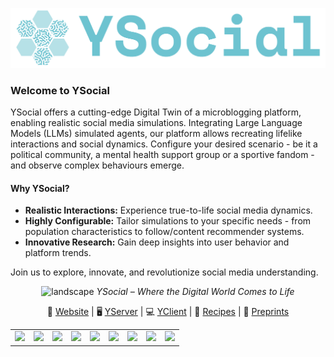 ![img_1.png](Ysocial.png)

### Welcome to YSocial

YSocial offers a cutting-edge Digital Twin of a microblogging platform, enabling realistic social media simulations. 
Integrating Large Language Models (LLMs) simulated agents, our platform allows recreating lifelike interactions and social dynamics.
Configure your desired scenario - be it a political community, a mental health support group or a sportive fandom  - and observe complex behaviours emerge.

#### Why YSocial?
- **Realistic Interactions:** Experience true-to-life social media dynamics.
- **Highly Configurable:** Tailor simulations to your specific needs - from population characteristics to follow/content recommender systems.
- **Innovative Research:** Gain deep insights into user behavior and platform trends.

Join us to explore, innovate, and revolutionize social media understanding.

<div align="center">

![landscape](landscape.png)
*YSocial – Where the Digital World Comes to Life*

</div>



<div align="center">

 🤖 [Website](http://YSocialTwin.github.io) | 🖥️ [YServer](https://github.com/YSocialTwin/YServer) | 💻 [YClient](https://github.com/YSocialTwin/YClient) | 📙 [Recipes](https://github.com/YSocialTwin/Scenario_recipes) | 📕 [Preprints](#)
 
</div>

<table>
<tr>
 <td><img  src="https://github.com/YSocialTwin/.github-private/blob/main/us/giulio_rossetti.png"> </td>
 <td><img src="https://github.com/YSocialTwin/.github-private/blob/main/us/massimo_stella.png"></td>
 <td><img src="https://github.com/YSocialTwin/.github-private/blob/main/us/remy_cazabet.png"></td>
 <td><img src="https://github.com/YSocialTwin/.github-private/blob/main/us/katherine_abramski.png"></td>
  <td><img src="https://github.com/YSocialTwin/.github-private/blob/main/us/erica_cau.png"></td>
 <td><img src="https://github.com/YSocialTwin/.github-private/blob/main/us/salvatore_citraro.png"></td>
 <td><img src="https://github.com/YSocialTwin/.github-private/blob/main/us/andrea_failla.png"></td>
 <td><img src="https://github.com/YSocialTwin/.github-private/blob/main/us/virginia_morini.png"></td>
 <td><img src="https://github.com/YSocialTwin/.github-private/blob/main/us/valentina_pansanella.png"></td>
</tr>
 
</table>
